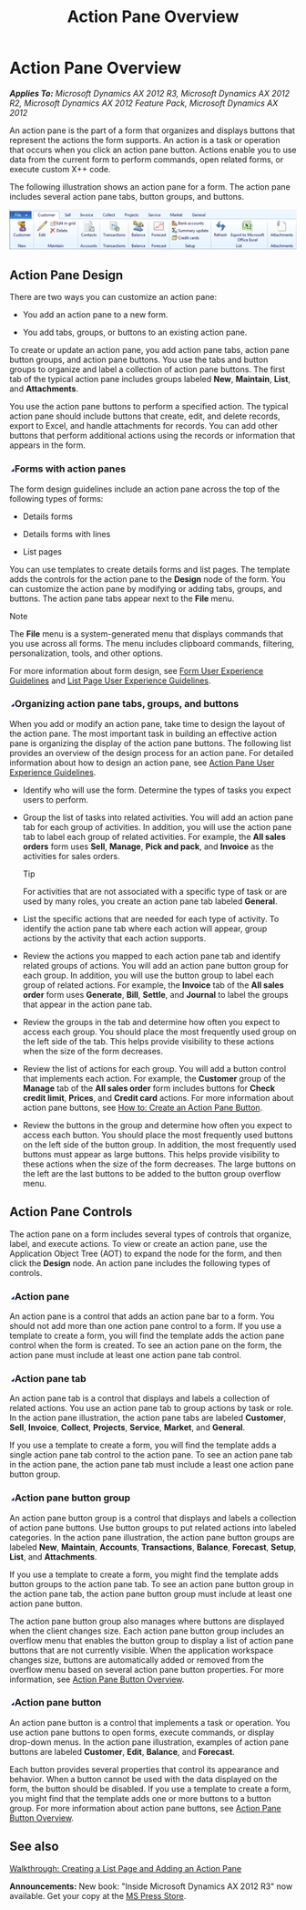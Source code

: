 ﻿---
title: Action Pane Overview
TOCTitle: Action Pane Overview
ms:assetid: a8974ad9-c28a-42f2-b0d6-d6112997936a
ms:mtpsurl: https://msdn.microsoft.com/en-us/library/Gg847253(v=AX.60)
ms:contentKeyID: 35249500
ms.date: 05/18/2015
mtps_version: v=AX.60
---

# Action Pane Overview 


_**Applies To:** Microsoft Dynamics AX 2012 R3, Microsoft Dynamics AX 2012 R2, Microsoft Dynamics AX 2012 Feature Pack, Microsoft Dynamics AX 2012_

An action pane is the part of a form that organizes and displays buttons that represent the actions the form supports. An action is a task or operation that occurs when you click an action pane button. Actions enable you to use data from the current form to perform commands, open related forms, or execute custom X++ code.

The following illustration shows an action pane for a form. The action pane includes several action pane tabs, button groups, and buttons.

![Action pane](images/Gg847253.ActionPane01(en-us,AX.60).png "Action pane")

## Action Pane Design

There are two ways you can customize an action pane:

  - You add an action pane to a new form.

  - You add tabs, groups, or buttons to an existing action pane.

To create or update an action pane, you add action pane tabs, action pane button groups, and action pane buttons. You use the tabs and button groups to organize and label a collection of action pane buttons. The first tab of the typical action pane includes groups labeled **New**, **Maintain**, **List**, and **Attachments**.

You use the action pane buttons to perform a specified action. The typical action pane should include buttons that create, edit, and delete records, export to Excel, and handle attachments for records. You can add other buttons that perform additional actions using the records or information that appears in the form.

### ![Gg847253.collapse\_all(en-us,AX.60).gif](images/Gg863931.collapse_all(en-us,AX.60).gif "Gg847253.collapse_all(en-us,AX.60).gif")Forms with action panes

The form design guidelines include an action pane across the top of the following types of forms:

  - Details forms

  - Details forms with lines

  - List pages

You can use templates to create details forms and list pages. The template adds the controls for the action pane to the **Design** node of the form. You can customize the action pane by modifying or adding tabs, groups, and buttons. The action pane tabs appear next to the **File** menu.


> [!NOTE]
> <P>The <STRONG>File</STRONG> menu is a system-generated menu that displays commands that you use across all forms. The menu includes clipboard commands, filtering, personalization, tools, and other options.</P>



For more information about form design, see [Form User Experience Guidelines](form-user-experience-guidelines.md) and [List Page User Experience Guidelines](list-page-user-experience-guidelines.md).

### ![Gg847253.collapse\_all(en-us,AX.60).gif](images/Gg863931.collapse_all(en-us,AX.60).gif "Gg847253.collapse_all(en-us,AX.60).gif")Organizing action pane tabs, groups, and buttons

When you add or modify an action pane, take time to design the layout of the action pane. The most important task in building an effective action pane is organizing the display of the action pane buttons. The following list provides an overview of the design process for an action pane. For detailed information about how to design an action pane, see [Action Pane User Experience Guidelines](action-pane-user-experience-guidelines.md).

  - Identify who will use the form. Determine the types of tasks you expect users to perform.

  - Group the list of tasks into related activities. You will add an action pane tab for each group of activities. In addition, you will use the action pane tab to label each group of related activities. For example, the **All sales orders** form uses **Sell**, **Manage**, **Pick and pack**, and **Invoice** as the activities for sales orders.
    

    > [!TIP]
    > <P>For activities that are not associated with a specific type of task or are used by many roles, you create an action pane tab labeled <STRONG>General</STRONG>.</P>



  - List the specific actions that are needed for each type of activity. To identify the action pane tab where each action will appear, group actions by the activity that each action supports.

  - Review the actions you mapped to each action pane tab and identify related groups of actions. You will add an action pane button group for each group. In addition, you will use the button group to label each group of related actions. For example, the **Invoice** tab of the **All sales order** form uses **Generate**, **Bill**, **Settle**, and **Journal** to label the groups that appear in the action pane tab.

  - Review the groups in the tab and determine how often you expect to access each group. You should place the most frequently used group on the left side of the tab. This helps provide visibility to these actions when the size of the form decreases.

  - Review the list of actions for each group. You will add a button control that implements each action. For example, the **Customer** group of the **Manage** tab of the **All sales order** form includes buttons for **Check credit limit**, **Prices**, and **Credit card** actions. For more information about action pane buttons, see [How to: Create an Action Pane Button](how-to-create-an-action-pane-button.md).

  - Review the buttons in the group and determine how often you expect to access each button. You should place the most frequently used buttons on the left side of the button group. In addition, the most frequently used buttons must appear as large buttons. This helps provide visibility to these actions when the size of the form decreases. The large buttons on the left are the last buttons to be added to the button group overflow menu.

## Action Pane Controls

The action pane on a form includes several types of controls that organize, label, and execute actions. To view or create an action pane, use the Application Object Tree (AOT) to expand the node for the form, and then click the **Design** node. An action pane includes the following types of controls.

### ![Gg847253.collapse\_all(en-us,AX.60).gif](images/Gg863931.collapse_all(en-us,AX.60).gif "Gg847253.collapse_all(en-us,AX.60).gif")Action pane

An action pane is a control that adds an action pane bar to a form. You should not add more than one action pane control to a form. If you use a template to create a form, you will find the template adds the action pane control when the form is created. To see an action pane on the form, the action pane must include at least one action pane tab control.

### ![Gg847253.collapse\_all(en-us,AX.60).gif](images/Gg863931.collapse_all(en-us,AX.60).gif "Gg847253.collapse_all(en-us,AX.60).gif")Action pane tab

An action pane tab is a control that displays and labels a collection of related actions. You use an action pane tab to group actions by task or role. In the action pane illustration, the action pane tabs are labeled **Customer**, **Sell**, **Invoice**, **Collect**, **Projects**, **Service**, **Market**, and **General**.

If you use a template to create a form, you will find the template adds a single action pane tab control to the action pane. To see an action pane tab in the action pane, the action pane tab must include a least one action pane button group.

### ![Gg847253.collapse\_all(en-us,AX.60).gif](images/Gg863931.collapse_all(en-us,AX.60).gif "Gg847253.collapse_all(en-us,AX.60).gif")Action pane button group

An action pane button group is a control that displays and labels a collection of action pane buttons. Use button groups to put related actions into labeled categories. In the action pane illustration, the action pane button groups are labeled **New**, **Maintain**, **Accounts**, **Transactions**, **Balance**, **Forecast**, **Setup**, **List**, and **Attachments**.

If you use a template to create a form, you might find the template adds button groups to the action pane tab. To see an action pane button group in the action pane tab, the action pane button group must include at least one action pane button.

The action pane button group also manages where buttons are displayed when the client changes size. Each action pane button group includes an overflow menu that enables the button group to display a list of action pane buttons that are not currently visible. When the application workspace changes size, buttons are automatically added or removed from the overflow menu based on several action pane button properties. For more information, see [Action Pane Button Overview](action-pane-button-overview.md).

### ![Gg847253.collapse\_all(en-us,AX.60).gif](images/Gg863931.collapse_all(en-us,AX.60).gif "Gg847253.collapse_all(en-us,AX.60).gif")Action pane button

An action pane button is a control that implements a task or operation. You use action pane buttons to open forms, execute commands, or display drop-down menus. In the action pane illustration, examples of action pane buttons are labeled **Customer**, **Edit**, **Balance**, and **Forecast**.

Each button provides several properties that control its appearance and behavior. When a button cannot be used with the data displayed on the form, the button should be disabled. If you use a template to create a form, you might find that the template adds one or more buttons to a button group. For more information about action pane buttons, see [Action Pane Button Overview](action-pane-button-overview.md).

## See also

[Walkthrough: Creating a List Page and Adding an Action Pane](walkthrough-creating-a-list-page-and-adding-an-action-pane.md)

  
**Announcements:** New book: "Inside Microsoft Dynamics AX 2012 R3" now available. Get your copy at the [MS Press Store](https://www.microsoftpressstore.com/store/inside-microsoft-dynamics-ax-2012-r3-9780735685109).


